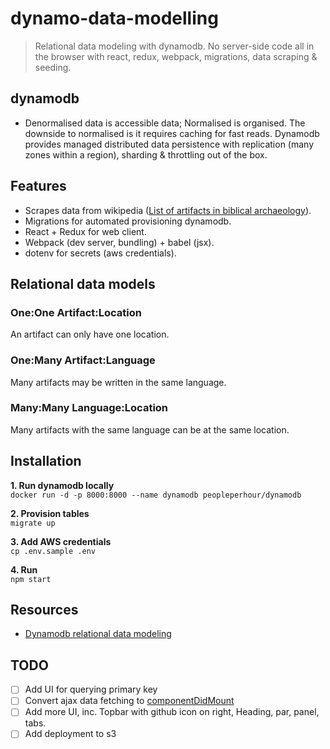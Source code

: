 # dynamo-data-modelling

> Relational data modeling with dynamodb. No server-side code all in the browser with react, redux, webpack, migrations, data scraping & seeding.

## dynamodb

- Denormalised data is accessible data; Normalised is organised. The downside to normalised is it requires caching for fast reads. Dynamodb provides managed  distributed data persistence with replication (many zones within a region), sharding & throttling out of the box.


## Features
- Scrapes data from wikipedia ([List of artifacts in biblical archaeology](https://en.wikipedia.org/wiki/List_of_artifacts_in_biblical_archaeology)).
- Migrations for automated provisioning dynamodb.  
- React + Redux for web client.  
- Webpack (dev server, bundling) + babel (jsx).  
- dotenv for secrets (aws credentials).  


## Relational data models  

### One:One Artifact:Location  
An artifact can only have one location.


### One:Many Artifact:Language  
Many artifacts may be written in the same language.  


### Many:Many Language:Location
Many artifacts with the same language can be at the same location.  


## Installation

**1. Run dynamodb locally**  
`docker run -d -p 8000:8000 --name dynamodb peopleperhour/dynamodb`

**2. Provision tables**  
`migrate up`

**3. Add AWS credentials**  
`cp .env.sample .env`

**4. Run**  
`npm start`


## Resources
- [Dynamodb relational data modeling](https://youtu.be/VuKu23oZp9Q?t=24m31s)


## TODO
- [ ] Add UI for querying primary key
- [ ] Convert ajax data fetching to [componentDidMount](https://facebook.github.io/react/tips/initial-ajax.html)
- [ ] Add more UI, inc. Topbar with github icon on right, Heading, par, panel, tabs.  
- [ ] Add deployment to s3
